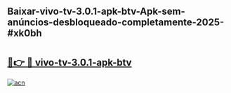 ## Baixar-vivo-tv-3.0.1-apk-btv-Apk-sem-anúncios-desbloqueado-completamente-2025-#xk0bh

# <h2><a href="https://ainizakaria.my?title=vivo-tv-3.0.1-apk-btv&ref=20M">🔗👉 🔴 vivo-tv-3.0.1-apk-btv</a></h2>

[![acn](https://github.com/user-attachments/assets/0f9c940e-d8b0-45ae-aac7-cd30a18b3e1c)](https://ainizakaria.my?title=vivo-tv-3.0.1-apk-btv&ref=20M)

